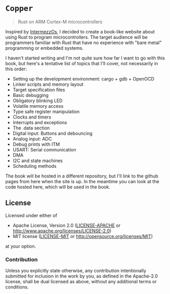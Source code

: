 # `Copper`

> Rust on ARM Cortex-M microcontrollers

Inspired by [IntermezzOs], I decided to create a book-like website about using Rust to program
microcontrollers. The target audience will be programmers familiar with Rust that have no experience
with "bare metal" programming or embedded systems.

[IntermezzOs]: http://intermezzos.github.io/

I haven't started writing and I'm not quite sure how far I want to go with this book, but here's a
tentative list of topics that I'll cover, not necessarily in this order:

- Setting up the development environment: cargo + gdb + OpenOCD
- Linker scripts and memory layout
- Target specification files
- Basic debugging
- Obligatory blinking LED
- Volatile memory access
- Type safe register manipulation
- Clocks and timers
- Interrupts and exceptions
- The .data section
- Digital input: Buttons and debouncing
- Analog input: ADC
- Debug prints with ITM
- USART: Serial communication
- DMA
- I2C and state machines
- Scheduling methods

The book will be hosted in a different repository, but I'll link to the github pages from here when
the site is up. In the meantime you can look at the code hosted here, which will be used in the
book.

## License

Licensed under either of

- Apache License, Version 2.0 ([LICENSE-APACHE](LICENSE-APACHE) or
  http://www.apache.org/licenses/LICENSE-2.0)
- MIT license ([LICENSE-MIT](LICENSE-MIT) or http://opensource.org/licenses/MIT)

at your option.

### Contribution

Unless you explicitly state otherwise, any contribution intentionally submitted for inclusion in the
work by you, as defined in the Apache-2.0 license, shall be dual licensed as above, without any
additional terms or conditions.
